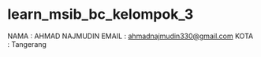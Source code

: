 # learn_msib_bc_kelompok_3

NAMA : AHMAD NAJMUDIN
EMAIL : ahmadnajmudin330@gmail.com
KOTA : Tangerang
